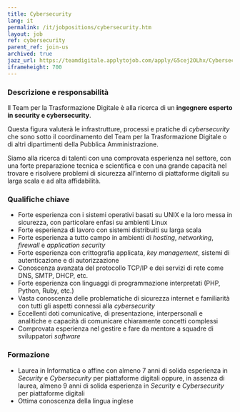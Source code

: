 ```yaml
---
title: Cybersecurity
lang: it
permalink: /it/jobpositions/cybersecurity.htm
layout: job
ref: cybersecurity
parent_ref: join-us
archived: true
jazz_url: https://teamdigitale.applytojob.com/apply/G5cej2OLhx/Cybersecurity
iframeheight: 700
---
```


### Descrizione e responsabilità
Il Team per la Trasformazione Digitale è alla ricerca di un **ingegnere esperto in security e cybersecurity**.

Questa figura valuterà le infrastrutture, processi e pratiche di *cybersecurity* che sono sotto il coordinamento del Team per la Trasformazione Digitale o di altri dipartimenti della Pubblica Amministrazione.

Siamo alla ricerca di talenti con una comprovata esperienza nel settore, con una forte preparazione tecnica e scientifica e con una grande capacità nel trovare e risolvere problemi di sicurezza all’interno di piattaforme digitali su larga scala e ad alta affidabilità.



### Qualifiche chiave
- Forte esperienza con i sistemi operativi basati su UNIX e la loro messa in sicurezza, con particolare enfasi su ambienti Linux
- Forte esperienza di lavoro con sistemi distribuiti su larga scala
- Forte esperienza a tutto campo in ambienti di *hosting*, *networking*, *firewall* e *application security*
- Forte esperienza con crittografia applicata, *key management*, sistemi di autenticazione e di autorizzazione
- Conoscenza avanzata del protocollo TCP/IP e dei servizi di rete come DNS, SMTP, DHCP, etc.
- Forte esperienza con linguaggi di programmazione interpretati (PHP, Python, Ruby, etc.)
- Vasta conoscenza delle problematiche di sicurezza internet e familiarità con tutti gli aspetti connessi alla *cybersecurity*
- Eccellenti doti comunicative, di presentazione, interpersonali e analitiche e capacità di comunicare chiaramente concetti complessi
- Comprovata esperienza nel gestire e fare da mentore a squadre di sviluppatori *software*



### Formazione
- Laurea in Informatica o affine con almeno 7 anni di solida esperienza in *Security* e *Cybersecurity* per piattaforme digitali oppure, in assenza di laurea, almeno 9 anni di solida esperienza in *Security* e *Cybersecurity* per piattaforme digitali 
- Ottima conoscenza della lingua inglese

